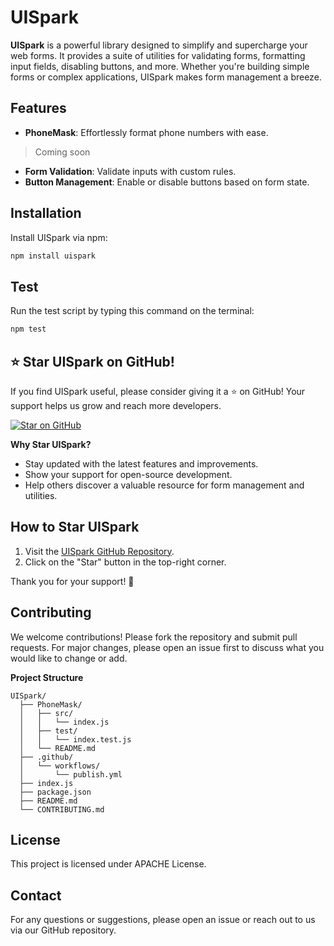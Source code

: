 # UISpark

**UISpark** is a powerful library designed to simplify and supercharge your web forms. It provides a suite of utilities for validating forms, formatting input fields, disabling buttons, and more. Whether you're building simple forms or complex applications, UISpark makes form management a breeze.

## Features
- **PhoneMask**: Effortlessly format phone numbers with ease.

> Coming soon
- **Form Validation**: Validate inputs with custom rules.
- **Button Management**: Enable or disable buttons based on form state.

## Installation

Install UISpark via npm:

```sh
npm install uispark
```

## Test

Run the test script by typing this command on the terminal:

```bash
npm test
```

## ⭐️ Star UISpark on GitHub!

If you find UISpark useful, please consider giving it a ⭐️ on GitHub! Your support helps us grow and reach more developers.

[![Star on GitHub](https://img.shields.io/github/stars/ozkary/uispark?style=social)](https://github.com/ozkary/uispark)

**Why Star UISpark?**
- Stay updated with the latest features and improvements.
- Show your support for open-source development.
- Help others discover a valuable resource for form management and utilities.

## How to Star UISpark
1. Visit the [UISpark GitHub Repository](https://github.com/ozkary/uispark).
2. Click on the "Star" button in the top-right corner.

Thank you for your support! 🌟


## Contributing
We welcome contributions! Please fork the repository and submit pull requests. For major changes, please open an issue first to discuss what you would like to change or add.

**Project Structure**
```
UISpark/
  ├── PhoneMask/
  │   ├── src/
  │   │   └── index.js
  │   ├── test/
  │   │   └── index.test.js
  │   └── README.md
  ├── .github/
  │   └── workflows/
  │       └── publish.yml
  ├── index.js
  ├── package.json
  ├── README.md
  └── CONTRIBUTING.md
```
## License
This project is licensed under APACHE License.

## Contact
For any questions or suggestions, please open an issue or reach out to us via our GitHub repository.